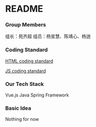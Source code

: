 # README
###  Group Members
组长：苑齐超
组员：杨宣慧、陈靖心、杨逍
### Coding Standard
[HTML coding standard](CodingStandard/CS_HTML.md)

[JS coding standard](CodingStandard/CS_JavaScript.md)
### Our Tech Stack
Vue.js
Java
Spring Framework
### Basic Idea
Nothing for now
